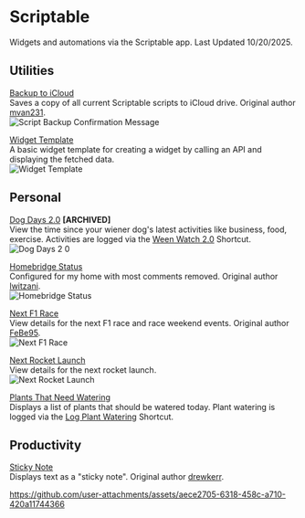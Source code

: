 # Scriptable
Widgets and automations via the Scriptable app. Last Updated 10/20/2025.

## Utilities
[Backup to iCloud](https://github.com/calikasten/scriptable-scripts/blob/main/Backup%20to%20iCloud.js) <br>
Saves a copy of all current Scriptable scripts to iCloud drive. Original author [mvan231](https://github.com/mvan231). <br>
![Script Backup Confirmation Message](https://github.com/user-attachments/assets/809d84e1-2fa6-4b44-baea-d979e7f292a4)

[Widget Template](https://github.com/calikasten/scriptable-scripts/blob/main/Widget%20Template.js) <br>
A basic widget template for creating a widget by calling an API and displaying the fetched data. <br>
![Widget Template](https://github.com/user-attachments/assets/9f6a8ff6-34a9-49f9-b60d-0795bfc590bd)

## Personal
[Dog Days 2.0](https://github.com/calikasten/scriptable-scripts/blob/main/Dog%20Days%202.0.js) **[ARCHIVED]** <br>
View the time since your wiener dog's latest activities like business, food, exercise. Activities are logged via the [Ween Watch 2.0](https://github.com/calikasten/siri-shortcuts/blob/main/Ween%20Watch%202.0.shortcut) Shortcut. <br>
![Dog Days 2 0](https://github.com/user-attachments/assets/b354492c-a3b6-4942-bfd8-97e09c883984)

[Homebridge Status](https://github.com/calikasten/scriptable/blob/main/Homebridge%20Status.js) <br>
Configured for my home with most comments removed. Original author [lwitzani](https://github.com/lwitzani). <br>
![Homebridge Status](https://github.com/user-attachments/assets/46de81fa-9641-489a-8ba4-9b0d182f60fa)

[Next F1 Race](https://github.com/calikasten/scriptable/blob/main/Next%20F1%20Race.js) <br>
View details for the next F1 race and race weekend events. Original author [FeBe95](https://gist.github.com/FeBe95). <br>
![Next F1 Race](https://github.com/user-attachments/assets/89dc39cb-8783-4c6e-8153-93cdf4089e75)

[Next Rocket Launch](https://github.com/calikasten/scriptable/blob/main/Next%20Rocket%20Launch.js) <br>
View details for the next rocket launch. <br>
![Next Rocket Launch](https://github.com/user-attachments/assets/5e07a066-408d-40a8-8377-cb24b5648c71)


[Plants That Need Watering](https://github.com/calikasten/scriptable/blob/main/Plants%20That%20Need%20Watering.js) <br>
Displays a list of plants that should be watered today. Plant watering is logged via the [Log Plant Watering](https://github.com/calikasten/siri-shortcuts/blob/main/Log%20Plant%20Watering.shortcut) Shortcut.

## Productivity
[Sticky Note](https://github.com/calikasten/scriptable/blob/main/Sticky%20Note.js) <br>
Displays text as a "sticky note". Original author [drewkerr](https://github.com/drewkerr). <br>

https://github.com/user-attachments/assets/aece2705-6318-458c-a710-420a11744366
